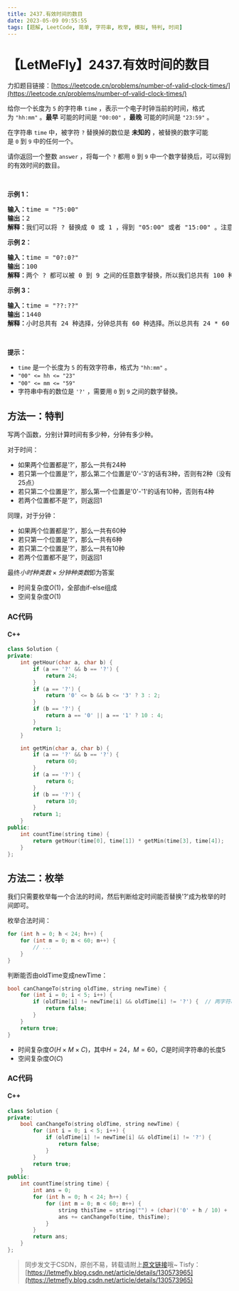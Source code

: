```yaml
---
title: 2437.有效时间的数目
date: 2023-05-09 09:55:55
tags: [题解, LeetCode, 简单, 字符串, 枚举, 模拟, 特判, 时间]
---
```


# 【LetMeFly】2437.有效时间的数目

力扣题目链接：[https://leetcode.cn/problems/number-of-valid-clock-times/](https://leetcode.cn/problems/number-of-valid-clock-times/)

<p>给你一个长度为&nbsp;<code>5</code>&nbsp;的字符串&nbsp;<code>time</code>&nbsp;，表示一个电子时钟当前的时间，格式为&nbsp;<code>"hh:mm"</code>&nbsp;。<strong>最早</strong>&nbsp;可能的时间是&nbsp;<code>"00:00"</code>&nbsp;，<strong>最晚</strong>&nbsp;可能的时间是&nbsp;<code>"23:59"</code>&nbsp;。</p>

<p>在字符串&nbsp;<code>time</code>&nbsp;中，被字符&nbsp;<code>?</code>&nbsp;替换掉的数位是 <strong>未知的</strong>&nbsp;，被替换的数字可能是&nbsp;<code>0</code>&nbsp;到&nbsp;<code>9</code>&nbsp;中的任何一个。</p>

<p>请你返回一个整数<em>&nbsp;</em><code>answer</code>&nbsp;，将每一个 <code>?</code>&nbsp;都用<em>&nbsp;</em><code>0</code>&nbsp;到<em>&nbsp;</em><code>9</code>&nbsp;中一个数字替换后，可以得到的有效时间的数目。</p>

<p>&nbsp;</p>

<p><strong>示例 1：</strong></p>

<pre><b>输入：</b>time = "?5:00"
<b>输出：</b>2
<b>解释：</b>我们可以将 ? 替换成 0 或 1 ，得到 "05:00" 或者 "15:00" 。注意我们不能替换成 2 ，因为时间 "25:00" 是无效时间。所以我们有两个选择。
</pre>

<p><strong>示例 2：</strong></p>

<pre><b>输入：</b>time = "0?:0?"
<b>输出：</b>100
<b>解释：</b>两个 ? 都可以被 0 到 9 之间的任意数字替换，所以我们总共有 100 种选择。
</pre>

<p><strong>示例 3：</strong></p>

<pre><b>输入：</b>time = "??:??"
<b>输出：</b>1440
<b>解释：</b>小时总共有 24 种选择，分钟总共有 60 种选择。所以总共有 24 * 60 = 1440 种选择。
</pre>

<p>&nbsp;</p>

<p><strong>提示：</strong></p>

<ul>
	<li><code>time</code>&nbsp;是一个长度为 <code>5</code>&nbsp;的有效字符串，格式为&nbsp;<code>"hh:mm"</code>&nbsp;。</li>
	<li><code>"00" &lt;= hh &lt;= "23"</code></li>
	<li><code>"00" &lt;= mm &lt;= "59"</code></li>
	<li>字符串中有的数位是&nbsp;<code>'?'</code>&nbsp;，需要用&nbsp;<code>0</code>&nbsp;到&nbsp;<code>9</code>&nbsp;之间的数字替换。</li>
</ul>


    
## 方法一：特判

写两个函数，分别计算时间有多少种，分钟有多少种。

对于时间：

+ 如果两个位置都是'?'，那么一共有24种
+ 若只第一个位置是'?'，那么第二个位置是'0'-'3'的话有3种，否则有2种（没有25点）
+ 若只第二个位置是'?'，那么第一个位置是'0'-'1'的话有10种，否则有4种
+ 若两个位置都不是'?'，则返回1

同理，对于分钟：

+ 如果两个位置都是'?'，那么一共有60种
+ 若只第一个位置是'?'，那么一共有6种
+ 若只第二个位置是'?'，那么一共有10种
+ 若两个位置都不是'?'，则返回1

最终$小时种类数\times 分钟种类数$即为答案

+ 时间复杂度$O(1)$，全部由if-else组成
+ 空间复杂度$O(1)$

### AC代码

#### C++

```cpp
class Solution {
private:
    int getHour(char a, char b) {
        if (a == '?' && b == '?') {
            return 24;
        }
        if (a == '?') {
            return '0' <= b && b <= '3' ? 3 : 2;
        }
        if (b == '?') {
            return a == '0' || a == '1' ? 10 : 4;
        }
        return 1;
    }

    int getMin(char a, char b) {
        if (a == '?' && b == '?') {
            return 60;
        }
        if (a == '?') {
            return 6;
        }
        if (b == '?') {
            return 10;
        }
        return 1;
    }
public:
    int countTime(string time) {
        return getHour(time[0], time[1]) * getMin(time[3], time[4]);
    }
};
```

## 方法二：枚举

我们只需要枚举每一个合法的时间，然后判断给定时间能否替换'?'成为枚举的时间即可。

枚举合法时间：

```cpp
for (int h = 0; h < 24; h++) {
    for (int m = 0; m < 60; m++) {
        // ...
    }
}
```

判断能否由oldTime变成newTime：

```cpp
bool canChangeTo(string oldTime, string newTime) {
    for (int i = 0; i < 5; i++) {
        if (oldTime[i] != newTime[i] && oldTime[i] != '?') {  // 两字符串此数不同，且oldTime这个数不是?
            return false;
        }
    }
    return true;
}
```

+ 时间复杂度$O(H\times M\times C)$，其中$H=24$，$M=60$，$C$是时间字符串的长度$5$
+ 空间复杂度$O(C)$

### AC代码

#### C++

```cpp
class Solution {
private:
    bool canChangeTo(string oldTime, string newTime) {
        for (int i = 0; i < 5; i++) {
            if (oldTime[i] != newTime[i] && oldTime[i] != '?') {
                return false;
            }
        }
        return true;
    }
public:
    int countTime(string time) {
        int ans = 0;
        for (int h = 0; h < 24; h++) {
            for (int m = 0; m < 60; m++) {
                string thisTime = string("") + (char)('0' + h / 10) + (char)('0' + h % 10) + ':' + (char)('0' + m / 10) + (char)('0' + m % 10);
                ans += canChangeTo(time, thisTime);
            }
        }
        return ans;
    }
};
```

> 同步发文于CSDN，原创不易，转载请附上[原文链接](https://blog.letmefly.xyz/2023/05/09/LeetCode%202437.%E6%9C%89%E6%95%88%E6%97%B6%E9%97%B4%E7%9A%84%E6%95%B0%E7%9B%AE/)哦~
> Tisfy：[https://letmefly.blog.csdn.net/article/details/130573965](https://letmefly.blog.csdn.net/article/details/130573965)
